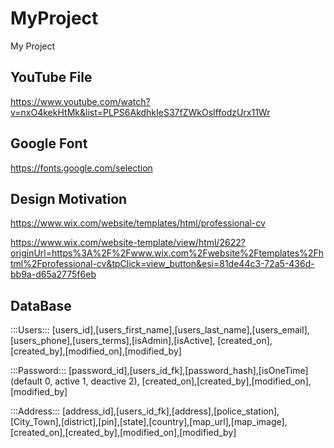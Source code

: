 # MyProject
My Project


## YouTube File
https://www.youtube.com/watch?v=nxO4kekHtMk&list=PLPS6AkdhkIeS37fZWkOsIffodzUrx11Wr

## Google Font
https://fonts.google.com/selection

## Design Motivation
https://www.wix.com/website/templates/html/professional-cv

https://www.wix.com/website-template/view/html/2622?originUrl=https%3A%2F%2Fwww.wix.com%2Fwebsite%2Ftemplates%2Fhtml%2Fprofessional-cv&tpClick=view_button&esi=81de44c3-72a5-436d-bb9a-d65a2775f6eb

## DataBase
:::Users:::
[users_id],[users_first_name],[users_last_name],[users_email],[users_phone],[users_terms],[isAdmin],[isActive],
[created_on],[created_by],[modified_on],[modified_by]

:::Password:::
[password_id],[users_id_fk],[password_hash],[isOneTime](default 0, active 1, deactive 2),
[created_on],[created_by],[modified_on],[modified_by]

:::Address:::
[address_id],[users_id_fk],[address],[police_station],[City_Town],[district],[pin],[state],[country],[map_url],[map_image],
[created_on],[created_by],[modified_on],[modified_by]